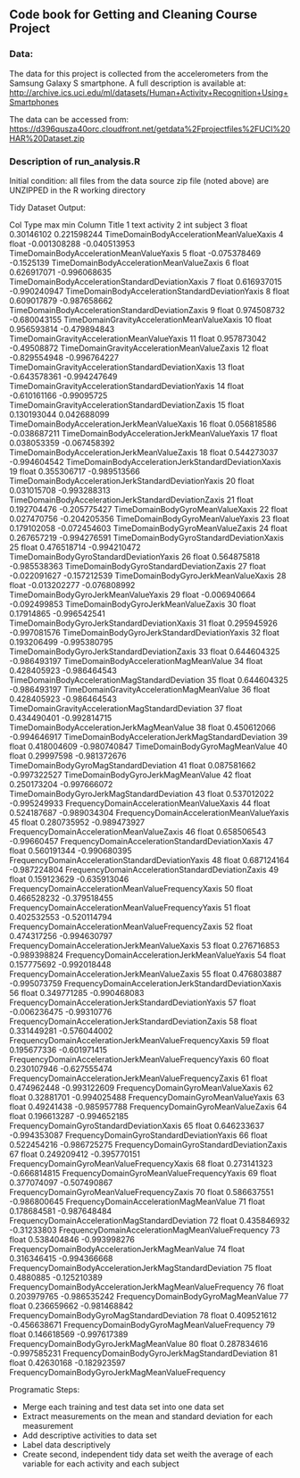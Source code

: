 ##  Code book for Getting and Cleaning Course Project

### Data:
The data for this project is collected from the accelerometers from the Samsung Galaxy S smartphone. A full description is available at: http://archive.ics.uci.edu/ml/datasets/Human+Activity+Recognition+Using+Smartphones 

The data can be accessed from: https://d396qusza40orc.cloudfront.net/getdata%2Fprojectfiles%2FUCI%20HAR%20Dataset.zip 

### Description of run_analysis.R 
Initial condition: all files from the data source zip file (noted above) are UNZIPPED in the R working directory

Tidy Dataset Output:

Col	Type	max	min	Column Title
1	text			activity
2	int			subject
3	float	0.30146102	0.221598244	TimeDomainBodyAccelerationMeanValueXaxis
4	float	-0.001308288	-0.040513953	TimeDomainBodyAccelerationMeanValueYaxis
5	float	-0.075378469	-0.1525139	TimeDomainBodyAccelerationMeanValueZaxis
6	float	0.626917071	-0.996068635	TimeDomainBodyAccelerationStandardDeviationXaxis
7	float	0.616937015	-0.990240947	TimeDomainBodyAccelerationStandardDeviationYaxis
8	float	0.609017879	-0.987658662	TimeDomainBodyAccelerationStandardDeviationZaxis
9	float	0.974508732	-0.680043155	TimeDomainGravityAccelerationMeanValueXaxis
10	float	0.956593814	-0.479894843	TimeDomainGravityAccelerationMeanValueYaxis
11	float	0.957873042	-0.49508872	TimeDomainGravityAccelerationMeanValueZaxis
12	float	-0.829554948	-0.996764227	TimeDomainGravityAccelerationStandardDeviationXaxis
13	float	-0.643578361	-0.994247649	TimeDomainGravityAccelerationStandardDeviationYaxis
14	float	-0.610161166	-0.99095725	TimeDomainGravityAccelerationStandardDeviationZaxis
15	float	0.130193044	0.042688099	TimeDomainBodyAccelerationJerkMeanValueXaxis
16	float	0.056818586	-0.038687211	TimeDomainBodyAccelerationJerkMeanValueYaxis
17	float	0.038053359	-0.067458392	TimeDomainBodyAccelerationJerkMeanValueZaxis
18	float	0.544273037	-0.994604542	TimeDomainBodyAccelerationJerkStandardDeviationXaxis
19	float	0.355306717	-0.989513566	TimeDomainBodyAccelerationJerkStandardDeviationYaxis
20	float	0.031015708	-0.993288313	TimeDomainBodyAccelerationJerkStandardDeviationZaxis
21	float	0.192704476	-0.205775427	TimeDomainBodyGyroMeanValueXaxis
22	float	0.027470756	-0.204205356	TimeDomainBodyGyroMeanValueYaxis
23	float	0.179102058	-0.072454603	TimeDomainBodyGyroMeanValueZaxis
24	float	0.267657219	-0.994276591	TimeDomainBodyGyroStandardDeviationXaxis
25	float	0.476518714	-0.994210472	TimeDomainBodyGyroStandardDeviationYaxis
26	float	0.564875818	-0.985538363	TimeDomainBodyGyroStandardDeviationZaxis
27	float	-0.022091627	-0.157212539	TimeDomainBodyGyroJerkMeanValueXaxis
28	float	-0.013202277	-0.076808992	TimeDomainBodyGyroJerkMeanValueYaxis
29	float	-0.006940664	-0.092499853	TimeDomainBodyGyroJerkMeanValueZaxis
30	float	0.17914865	-0.996542541	TimeDomainBodyGyroJerkStandardDeviationXaxis
31	float	0.295945926	-0.997081576	TimeDomainBodyGyroJerkStandardDeviationYaxis
32	float	0.193206499	-0.995380795	TimeDomainBodyGyroJerkStandardDeviationZaxis
33	float	0.644604325	-0.986493197	TimeDomainBodyAccelerationMagMeanValue
34	float	0.428405923	-0.986464543	TimeDomainBodyAccelerationMagStandardDeviation
35	float	0.644604325	-0.986493197	TimeDomainGravityAccelerationMagMeanValue
36	float	0.428405923	-0.986464543	TimeDomainGravityAccelerationMagStandardDeviation
37	float	0.434490401	-0.992814715	TimeDomainBodyAccelerationJerkMagMeanValue
38	float	0.450612066	-0.994646917	TimeDomainBodyAccelerationJerkMagStandardDeviation
39	float	0.418004609	-0.980740847	TimeDomainBodyGyroMagMeanValue
40	float	0.29997598	-0.981372676	TimeDomainBodyGyroMagStandardDeviation
41	float	0.087581662	-0.997322527	TimeDomainBodyGyroJerkMagMeanValue
42	float	0.250173204	-0.997666072	TimeDomainBodyGyroJerkMagStandardDeviation
43	float	0.537012022	-0.995249933	FrequencyDomainAccelerationMeanValueXaxis
44	float	0.524187687	-0.989034304	FrequencyDomainAccelerationMeanValueYaxis
45	float	0.280735952	-0.989473927	FrequencyDomainAccelerationMeanValueZaxis
46	float	0.658506543	-0.99660457	FrequencyDomainAccelerationStandardDeviationXaxis
47	float	0.560191344	-0.990680395	FrequencyDomainAccelerationStandardDeviationYaxis
48	float	0.687124164	-0.987224804	FrequencyDomainAccelerationStandardDeviationZaxis
49	float	0.159123629	-0.635913046	FrequencyDomainAccelerationMeanValueFrequencyXaxis
50	float	0.466528232	-0.379518455	FrequencyDomainAccelerationMeanValueFrequencyYaxis
51	float	0.402532553	-0.520114794	FrequencyDomainAccelerationMeanValueFrequencyZaxis
52	float	0.474317256	-0.994630797	FrequencyDomainAccelerationJerkMeanValueXaxis
53	float	0.276716853	-0.989398824	FrequencyDomainAccelerationJerkMeanValueYaxis
54	float	0.157775692	-0.992018448	FrequencyDomainAccelerationJerkMeanValueZaxis
55	float	0.476803887	-0.995073759	FrequencyDomainAccelerationJerkStandardDeviationXaxis
56	float	0.349771285	-0.990468083	FrequencyDomainAccelerationJerkStandardDeviationYaxis
57	float	-0.006236475	-0.99310776	FrequencyDomainAccelerationJerkStandardDeviationZaxis
58	float	0.331449281	-0.576044002	FrequencyDomainAccelerationJerkMeanValueFrequencyXaxis
59	float	0.195677336	-0.601971415	FrequencyDomainAccelerationJerkMeanValueFrequencyYaxis
60	float	0.230107946	-0.627555474	FrequencyDomainAccelerationJerkMeanValueFrequencyZaxis
61	float	0.474962448	-0.993122609	FrequencyDomainGyroMeanValueXaxis
62	float	0.32881701	-0.994025488	FrequencyDomainGyroMeanValueYaxis
63	float	0.49241438	-0.985957788	FrequencyDomainGyroMeanValueZaxis
64	float	0.196613287	-0.994652185	FrequencyDomainGyroStandardDeviationXaxis
65	float	0.646233637	-0.994353087	FrequencyDomainGyroStandardDeviationYaxis
66	float	0.522454216	-0.986725275	FrequencyDomainGyroStandardDeviationZaxis
67	float	0.249209412	-0.395770151	FrequencyDomainGyroMeanValueFrequencyXaxis
68	float	0.273141323	-0.666814815	FrequencyDomainGyroMeanValueFrequencyYaxis
69	float	0.377074097	-0.507490867	FrequencyDomainGyroMeanValueFrequencyZaxis
70	float	0.586637551	-0.986800645	FrequencyDomainAccelerationMagMeanValue
71	float	0.178684581	-0.987648484	FrequencyDomainAccelerationMagStandardDeviation
72	float	0.435846932	-0.31233803	FrequencyDomainAccelerationMagMeanValueFrequency
73	float	0.538404846	-0.993998276	FrequencyDomainBodyAccelerationJerkMagMeanValue
74	float	0.316346415	-0.994366668	FrequencyDomainBodyAccelerationJerkMagStandardDeviation
75	float	0.4880885	-0.125210389	FrequencyDomainBodyAccelerationJerkMagMeanValueFrequency
76	float	0.203979765	-0.986535242	FrequencyDomainBodyGyroMagMeanValue
77	float	0.236659662	-0.981468842	FrequencyDomainBodyGyroMagStandardDeviation
78	float	0.409521612	-0.456638671	FrequencyDomainBodyGyroMagMeanValueFrequency
79	float	0.146618569	-0.997617389	FrequencyDomainBodyGyroJerkMagMeanValue
80	float	0.287834616	-0.997585231	FrequencyDomainBodyGyroJerkMagStandardDeviation
81	float	0.42630168	-0.182923597	FrequencyDomainBodyGyroJerkMagMeanValueFrequency




Programatic Steps:

+ Merge each training and test data set into one data set
+ Extract  measurements on the mean and standard deviation for each measurement
+ Add descriptive activities to data set
+ Label data descriptively
+ Create second, independent tidy data set weith the average of each variable for each activity and each subject
